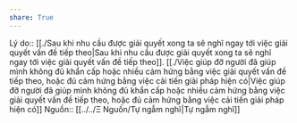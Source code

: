```yaml
---
share: True
---
```

Lý do:: [[./Sau khi nhu cầu được giải quyết xong ta sẽ nghĩ ngay tới việc giải quyết vấn đề tiếp theo|Sau khi nhu cầu được giải quyết xong ta sẽ nghĩ ngay tới việc giải quyết vấn đề tiếp theo]]. [[./Việc giúp đỡ người đã giúp mình không đủ khẩn cấp hoặc nhiều cảm hứng bằng việc giải quyết vấn đề tiếp theo, hoặc đủ cảm hứng bằng việc cải tiến giải pháp hiện có|Việc giúp đỡ người đã giúp mình không đủ khẩn cấp hoặc nhiều cảm hứng bằng việc giải quyết vấn đề tiếp theo, hoặc đủ cảm hứng bằng việc cải tiến giải pháp hiện có]]
Nguồn:: [[../../Ξ Nguồn/Tự ngẫm nghĩ|Tự ngẫm nghĩ]]